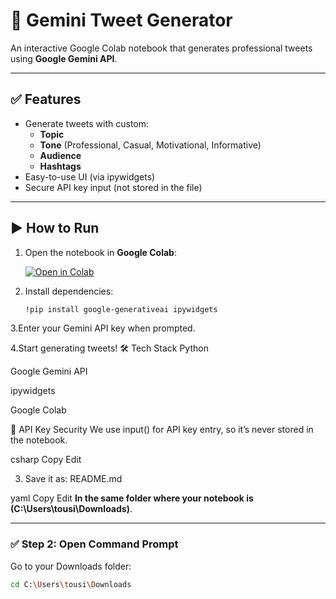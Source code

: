 # 🚀 Gemini Tweet Generator

An interactive Google Colab notebook that generates professional tweets using **Google Gemini API**.

---

## ✅ Features
- Generate tweets with custom:
  - **Topic**
  - **Tone** (Professional, Casual, Motivational, Informative)
  - **Audience**
  - **Hashtags**
- Easy-to-use UI (via ipywidgets)
- Secure API key input (not stored in the file)

---

## ▶ How to Run
1. Open the notebook in **Google Colab**:

   [![Open in Colab](https://colab.research.google.com/assets/colab-badge.svg)](https://colab.research.google.com/github/tousifzzaman/gemini-tweet-generator/blob/main/Gemini_Tweet_Generator.ipynb)

2. Install dependencies:
   ```bash
   !pip install google-generativeai ipywidgets
3.Enter your Gemini API key when prompted.

4.Start generating tweets!
🛠 Tech Stack
Python

Google Gemini API

ipywidgets

Google Colab

🔐 API Key Security
We use input() for API key entry, so it’s never stored in the notebook.

csharp
Copy
Edit

3. Save it as:
README.md

yaml
Copy
Edit
**In the same folder where your notebook is (C:\Users\tousi\Downloads)**.

---

### ✅ **Step 2: Open Command Prompt**
Go to your Downloads folder:
```bash
cd C:\Users\tousi\Downloads


